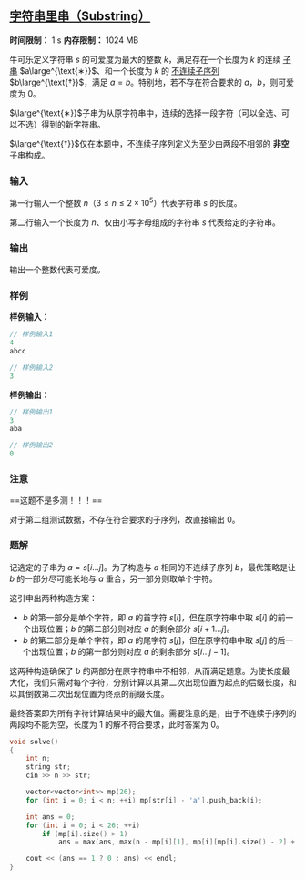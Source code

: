 ## [字符串里串（Substring）](https://ac.nowcoder.com/acm/contest/95334/D)

**时间限制：** 1 s
**内存限制：** 1024 MB



牛可乐定义字符串 $s$ 的可爱度为最大的整数 $k$，满足存在一个长度为 $k$ 的连续 <u>子串</u> $a\large^{\text{∗}}$、和一个长度为 $k$ 的 <u>不连续子序列</u> $b\large^{\text{†}}$，满足 $a=b$。特别地，若不存在符合要求的 $a$，$b$，则可爱度为 $0$。



$\large^{\text{∗}}$子串为从原字符串中，连续的选择一段字符（可以全选、可以不选）得到的新字符串。  

$\large^{\text{†}}$仅在本题中，不连续子序列定义为至少由两段不相邻的 **非空** 子串构成。







### 输入
  
第一行输入一个整数 $n$（$3 \le n \le 2 \times 10^5$）代表字符串 $s$ 的长度。

第二行输入一个长度为 $n$、仅由小写字母组成的字符串 $s$ 代表给定的字符串。





### 输出

输出一个整数代表可爱度。





### 样例

**样例输入：**

```cpp
// 样例输入1
4
abcc

// 样例输入2
3
```



**样例输出：**

```cpp
// 样例输出1
3
aba

// 样例输出2
0
```





### 注意
  
==这题不是多测！！！==

对于第二组测试数据，不存在符合要求的子序列，故直接输出 $0$。





### 题解

记选定的子串为 $a=s[i \dots j]$。为了构造与 $a$ 相同的不连续子序列 $b$，最优策略是让 $b$ 的一部分尽可能长地与 $a$ 重合，另一部分则取单个字符。

这引申出两种构造方案：
*   $b$ 的第一部分是单个字符，即 $a$ 的首字符 $s[i]$，但在原字符串中取 $s[i]$ 的前一个出现位置；$b$ 的第二部分则对应 $a$ 的剩余部分 $s[i+1 \dots j]$。
*   $b$ 的第二部分是单个字符，即 $a$ 的尾字符 $s[j]$，但在原字符串中取 $s[j]$ 的后一个出现位置；$b$ 的第一部分则对应 $a$ 的剩余部分 $s[i \dots j-1]$。

这两种构造确保了 $b$ 的两部分在原字符串中不相邻，从而满足题意。为使长度最大化，我们只需对每个字符，分别计算以其第二次出现位置为起点的后缀长度，和以其倒数第二次出现位置为终点的前缀长度。

最终答案即为所有字符计算结果中的最大值。需要注意的是，由于不连续子序列的两段均不能为空，长度为 $1$ 的解不符合要求，此时答案为 $0$。



```cpp
void solve()
{
    int n;
    string str;
    cin >> n >> str;

    vector<vector<int>> mp(26);
    for (int i = 0; i < n; ++i) mp[str[i] - 'a'].push_back(i);

    int ans = 0;
    for (int i = 0; i < 26; ++i)
        if (mp[i].size() > 1)
            ans = max(ans, max(n - mp[i][1], mp[i][mp[i].size() - 2] + 1));

    cout << (ans == 1 ? 0 : ans) << endl;
}
```